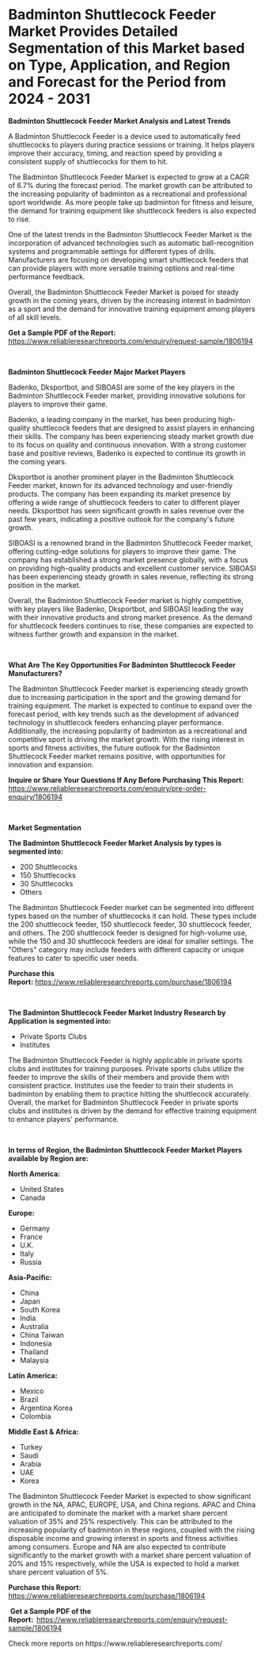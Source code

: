 <p><h1>Badminton Shuttlecock Feeder Market Provides Detailed Segmentation of this Market based on Type, Application, and Region and Forecast for the Period from 2024 - 2031</h1></p><p><strong>Badminton Shuttlecock Feeder Market Analysis and Latest Trends</strong></p>
<p><p>A Badminton Shuttlecock Feeder is a device used to automatically feed shuttlecocks to players during practice sessions or training. It helps players improve their accuracy, timing, and reaction speed by providing a consistent supply of shuttlecocks for them to hit.</p><p>The Badminton Shuttlecock Feeder Market is expected to grow at a CAGR of 6.7% during the forecast period. The market growth can be attributed to the increasing popularity of badminton as a recreational and professional sport worldwide. As more people take up badminton for fitness and leisure, the demand for training equipment like shuttlecock feeders is also expected to rise.</p><p>One of the latest trends in the Badminton Shuttlecock Feeder Market is the incorporation of advanced technologies such as automatic ball-recognition systems and programmable settings for different types of drills. Manufacturers are focusing on developing smart shuttlecock feeders that can provide players with more versatile training options and real-time performance feedback.</p><p>Overall, the Badminton Shuttlecock Feeder Market is poised for steady growth in the coming years, driven by the increasing interest in badminton as a sport and the demand for innovative training equipment among players of all skill levels.</p></p>
<p><strong>Get a Sample PDF of the Report:&nbsp;</strong> <a href="https://www.reliableresearchreports.com/enquiry/request-sample/1806194">https://www.reliableresearchreports.com/enquiry/request-sample/1806194</a></p>
<p>&nbsp;</p>
<p><strong>Badminton Shuttlecock Feeder Major Market Players</strong></p>
<p><p>Badenko, Dksportbot, and SIBOASI are some of the key players in the Badminton Shuttlecock Feeder market, providing innovative solutions for players to improve their game. </p><p>Badenko, a leading company in the market, has been producing high-quality shuttlecock feeders that are designed to assist players in enhancing their skills. The company has been experiencing steady market growth due to its focus on quality and continuous innovation. With a strong customer base and positive reviews, Badenko is expected to continue its growth in the coming years.</p><p>Dksportbot is another prominent player in the Badminton Shuttlecock Feeder market, known for its advanced technology and user-friendly products. The company has been expanding its market presence by offering a wide range of shuttlecock feeders to cater to different player needs. Dksportbot has seen significant growth in sales revenue over the past few years, indicating a positive outlook for the company's future growth.</p><p>SIBOASI is a renowned brand in the Badminton Shuttlecock Feeder market, offering cutting-edge solutions for players to improve their game. The company has established a strong market presence globally, with a focus on providing high-quality products and excellent customer service. SIBOASI has been experiencing steady growth in sales revenue, reflecting its strong position in the market.</p><p>Overall, the Badminton Shuttlecock Feeder market is highly competitive, with key players like Badenko, Dksportbot, and SIBOASI leading the way with their innovative products and strong market presence. As the demand for shuttlecock feeders continues to rise, these companies are expected to witness further growth and expansion in the market.</p></p>
<p>&nbsp;</p>
<p><strong>What Are The Key Opportunities For Badminton Shuttlecock Feeder Manufacturers?</strong></p>
<p><p>The Badminton Shuttlecock Feeder market is experiencing steady growth due to increasing participation in the sport and the growing demand for training equipment. The market is expected to continue to expand over the forecast period, with key trends such as the development of advanced technology in shuttlecock feeders enhancing player performance. Additionally, the increasing popularity of badminton as a recreational and competitive sport is driving the market growth. With the rising interest in sports and fitness activities, the future outlook for the Badminton Shuttlecock Feeder market remains positive, with opportunities for innovation and expansion.</p></p>
<p><strong>Inquire or Share Your Questions If Any Before Purchasing This Report:</strong> <a href="https://www.reliableresearchreports.com/enquiry/pre-order-enquiry/1806194">https://www.reliableresearchreports.com/enquiry/pre-order-enquiry/1806194</a></p>
<p>&nbsp;</p>
<p><strong>Market Segmentation</strong></p>
<p><strong>The Badminton Shuttlecock Feeder Market Analysis by types is segmented into:</strong></p>
<p><ul><li>200 Shuttlecocks</li><li>150 Shuttlecocks</li><li>30 Shuttlecocks</li><li>Others</li></ul></p>
<p><p>The Badminton Shuttlecock Feeder market can be segmented into different types based on the number of shuttlecocks it can hold. These types include the 200 shuttlecock feeder, 150 shuttlecock feeder, 30 shuttlecock feeder, and others. The 200 shuttlecock feeder is designed for high-volume use, while the 150 and 30 shuttlecock feeders are ideal for smaller settings. The "Others" category may include feeders with different capacity or unique features to cater to specific user needs.</p></p>
<p><strong>Purchase this Report:&nbsp;</strong><a href="https://www.reliableresearchreports.com/purchase/1806194">https://www.reliableresearchreports.com/purchase/1806194</a></p>
<p>&nbsp;</p>
<p><strong>The Badminton Shuttlecock Feeder Market Industry Research by Application is segmented into:</strong></p>
<p><ul><li>Private Sports Clubs</li><li>Institutes</li></ul></p>
<p><p>The Badminton Shuttlecock Feeder is highly applicable in private sports clubs and institutes for training purposes. Private sports clubs utilize the feeder to improve the skills of their members and provide them with consistent practice. Institutes use the feeder to train their students in badminton by enabling them to practice hitting the shuttlecock accurately. Overall, the market for Badminton Shuttlecock Feeder in private sports clubs and institutes is driven by the demand for effective training equipment to enhance players' performance.</p></p>
<p>&nbsp;</p>
<p><strong>In terms of Region, the Badminton Shuttlecock Feeder Market Players available by Region are:</strong></p>
<p>
    <p> <strong> North America: </strong>
        <ul>
            <li>United States</li>
            <li>Canada</li>
        </ul>
        </p> 
    <p> <strong> Europe: </strong>
        <ul>
            <li>Germany</li>
            <li>France</li>
            <li>U.K.</li>
            <li>Italy</li>
            <li>Russia</li>
        </ul>
        </p> 
    <p> <strong> Asia-Pacific: </strong>
        <ul>
            <li>China</li>
            <li>Japan</li>
            <li>South Korea</li>
            <li>India</li>
            <li>Australia</li>
            <li>China Taiwan</li>
            <li>Indonesia</li>
            <li>Thailand</li>
            <li>Malaysia</li>
        </ul>
        </p> 
    <p> <strong> Latin America: </strong>
        <ul>
            <li>Mexico</li>
            <li>Brazil</li>
            <li>Argentina Korea</li>
            <li>Colombia</li>
        </ul>
        </p> 
    <p> <strong> Middle East & Africa: </strong>
        <ul>
            <li>Turkey</li>
            <li>Saudi</li>
            <li>Arabia</li>
            <li>UAE</li>
            <li>Korea</li>
        </ul>
    </p>
    </p>
<p><p>The Badminton Shuttlecock Feeder Market is expected to show significant growth in the NA, APAC, EUROPE, USA, and China regions. APAC and China are anticipated to dominate the market with a market share percent valuation of 35% and 25% respectively. This can be attributed to the increasing popularity of badminton in these regions, coupled with the rising disposable income and growing interest in sports and fitness activities among consumers. Europe and NA are also expected to contribute significantly to the market growth with a market share percent valuation of 20% and 15% respectively, while the USA is expected to hold a market share percent valuation of 5%.</p></p>
<p><strong>Purchase this Report: </strong><a href="https://www.reliableresearchreports.com/purchase/1806194">https://www.reliableresearchreports.com/purchase/1806194</a></p>
<p>&nbsp;<strong>Get a Sample PDF of the Report:&nbsp;&nbsp;</strong><a href="https://www.reliableresearchreports.com/enquiry/request-sample/1806194">https://www.reliableresearchreports.com/enquiry/request-sample/1806194</a></p>
<p><strong></strong></p>
<p>Check more reports on https://www.reliableresearchreports.com/</p>